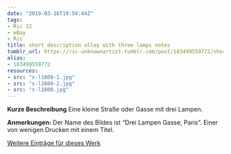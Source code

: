 ```yaml
---
date: "2019-03-16T19:50:44Z"
tags:
- Ric 12
- eBay
- Ric
title: short description alley with three lamps notes
tumblr_url: https://ric-unknownartist.tumblr.com/post/183499559772/short-description-alley-with-three-lamps-notes
alias:
- 183499559772
resources:
- src: "s-l1600-1.jpg"
- src: "s-l1600-2.jpg"
- src: "s-l1600.jpg"
---
```


**Kurze Beschreibung** Eine kleine Straße oder Gasse mit drei Lampen.

**Anmerkungen:** Der Name des Bildes ist “Drei Lampen Gasse, Paris”. Einer von wenigen Drucken mit einem Titel.

[Weitere Einträge für dieses Werk](/tags/Ric-12)
